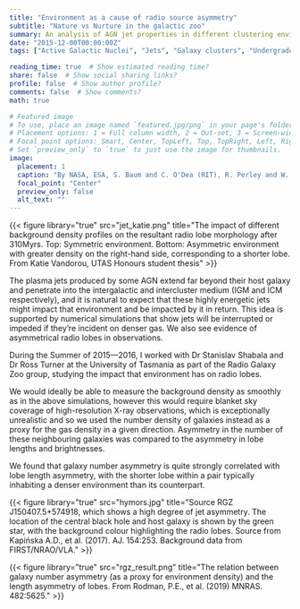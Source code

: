 ```yaml
---
title: "Environment as a cause of radio source asymmetry"
subtitle: "Nature vs Nurture in the galactic zoo"
summary: An analysis of AGN jet properties in different clustering environments.
date: "2015-12-00T00:00:00Z"
tags: ["Active Galactic Nuclei", "Jets", "Galaxy clusters", "Undergraduate research"]

reading_time: true  # Show estimated reading time?
share: false  # Show social sharing links?
profile: false  # Show author profile?
comments: false  # Show comments?
math: true

# Featured image
# To use, place an image named `featured.jpg/png` in your page's folder.
# Placement options: 1 = Full column width, 2 = Out-set, 3 = Screen-width
# Focal point options: Smart, Center, TopLeft, Top, TopRight, Left, Right, BottomLeft, Bottom, BottomRight
# Set `preview_only` to `true` to just use the image for thumbnails.
image:
  placement: 1
  caption: "By NASA, ESA, S. Baum and C. O'Dea (RIT), R. Perley and W. Cotton (NRAO/AUI/NSF), and the Hubble Heritage Team (STScI/AURA)"
  focal_point: "Center"
  preview_only: false
  alt_text: ""
---
```


{{< figure library="true" src="jet_katie.png" title="The impact of different background density profiles on the resultant radio lobe morphology after 310Myrs. Top: Symmetric environment. Bottom: Asymmetric environment with greater density on the right-hand side, corresponding to a shorter lobe. From Katie Vandorou, UTAS Honours student thesis" >}}

The plasma jets produced by some AGN extend far beyond their host galaxy and penetrate into the intergalactic and intercluster medium (IGM and ICM respectively), and it is natural to expect that these highly energetic jets might impact that environment and be impacted by it in return. This idea is supported by numerical simulations that show jets will be interrupted or impeded if they’re incident on denser gas. We also see evidence of asymmetrical radio lobes in observations. 

During the Summer of 2015—2016, I worked with Dr Stanislav Shabala and Dr Ross Turner at the University of Tasmania as part of the Radio Galaxy Zoo group, studying the impact that environment has on radio lobes. 

We would ideally be able to measure the background density as smoothly as in the above simulations, however this would require blanket sky coverage of high-resolution X-ray observations, which is exceptionally unrealistic and so we used the number density of galaxies instead as a proxy for the gas density in a given direction. Asymmetry in the number of these neighbouring galaxies was compared to the asymmetry in lobe lengths and brightnesses. 

We found that galaxy number asymmetry is quite strongly correlated with lobe length asymmetry, with the shorter lobe within a pair typically inhabiting a denser environment than its counterpart. 

{{< figure library="true" src="hymors.jpg" title="Source RGZ J150407.5+574918, which shows a high degree of jet asymmetry. The location of the central black hole and host galaxy is shown by the green star, with the background colour highlighting the radio lobes. Source from Kapińska A.D., et al. (2017). AJ. 154:253. Background data from FIRST/NRAO/VLA." >}}

{{< figure library="true" src="rgz_result.png" title="The relation between galaxy number asymmetry (as a proxy for environment density) and the length asymmetry of lobes. From Rodman, P.E., et al. (2019) MNRAS. 482:5625." >}}
